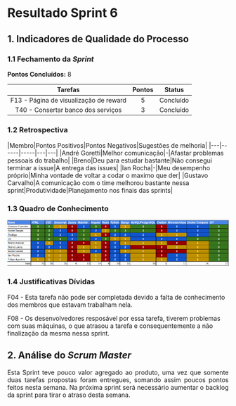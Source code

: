 # Resultado Sprint 6

## 1. Indicadores de Qualidade do Processo

### 1.1 Fechamento da _Sprint_

**Pontos Concluídos:** 8

| Tarefas | Pontos | Status |
|:-------:|:------:|:------:|
|F13 - Página de visualização de reward|5|Concluído|
|T40 - Consertar banco dos serviços|3|Concluído|


### 1.2 Retrospectiva

|Membro|Pontos Positivos|Pontos Negativos|Sugestões de melhoria|
|---|------|-----|---|---|
|André Goretti|Melhor comunicação|-|Afastar problemas pessoais do trabalho|
|Breno|Deu para estudar bastante|Não consegui terminar a issue|A entrega das issues|
|Ian Rocha|-|Meu desempenho próprio|Minha vontade de voltar a codar o maximo que der|
|Gustavo Carvalho|A comunicação com o time melhorou bastante nessa sprint|Produtividade|Planejamento nos finais das sprints|


### 1.3 Quadro de Conhecimento

![](./images/con_sprint6.png)

### 1.4 Justificativas Dívidas

F04 - Esta tarefa não pode ser completada devido a falta de conhecimento dos membros que estavam trabalham nela.

F08 - Os desenvolvedores resposável por essa tarefa, tiverem problemas com suas máquinas, o que atrasou a tarefa e consequentemente a não finalização da mesma nessa sprint. 


## 2. Análise do _Scrum Master_

<p align="justify">Esta Sprint teve pouco valor agregado ao produto, uma vez que somente duas tarefas propostas foram entregues, somando assim poucos pontos feitos nesta semana. Na próxima sprint será necessário aumentar o backlog da sprint para tirar o atraso desta semana. </p>